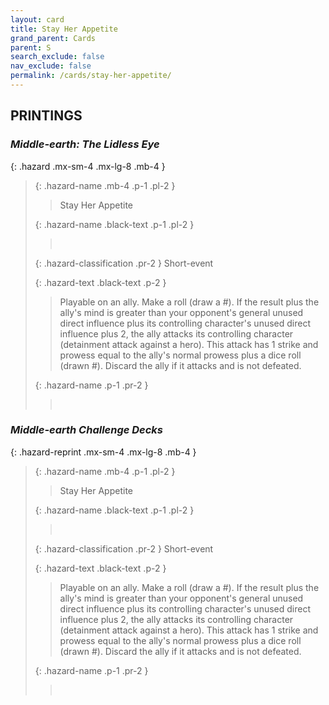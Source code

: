 ```yaml
---
layout: card
title: Stay Her Appetite
grand_parent: Cards
parent: S
search_exclude: false
nav_exclude: false
permalink: /cards/stay-her-appetite/
---
```


## PRINTINGS


### _Middle-earth: The Lidless Eye_

{: .hazard .mx-sm-4 .mx-lg-8 .mb-4 }
> {: .hazard-name .mb-4 .p-1 .pl-2 }
> > <div class="hazard-mp"></div>
> > <div class="card-name">Stay Her Appetite</div>
>
> {: .hazard-name .black-text .p-1 .pl-2 }
> > &nbsp;
>
> {: .hazard-classification .pr-2 }
> Short-event
>
> {: .hazard-text .black-text .p-2 }
> > Playable on an ally. Make a roll (draw a #). If the result plus the ally's mind is greater than your opponent's general unused direct influence plus its controlling character's unused direct influence plus 2, the ally attacks its controlling character (detainment attack against a hero). This attack has 1 strike and prowess equal to the ally's normal prowess plus a dice roll (drawn #). Discard the ally if it attacks and is not defeated. 
>
> {: .hazard-name .p-1 .pr-2 }
> > <div class="card-shield"></div>
> > <div class="card-corruption">&nbsp;</div>

### _Middle-earth Challenge Decks_

{: .hazard-reprint .mx-sm-4 .mx-lg-8 .mb-4 }
> {: .hazard-name .mb-4 .p-1 .pl-2 }
> > <div class="hazard-mp"></div>
> > <div class="card-name">Stay Her Appetite</div>
>
> {: .hazard-name .black-text .p-1 .pl-2 }
> > &nbsp;
>
> {: .hazard-classification .pr-2 }
> Short-event
>
> {: .hazard-text .black-text .p-2 }
> > Playable on an ally. Make a roll (draw a #). If the result plus the ally's mind is greater than your opponent's general unused direct influence plus its controlling character's unused direct influence plus 2, the ally attacks its controlling character (detainment attack against a hero). This attack has 1 strike and prowess equal to the ally's normal prowess plus a dice roll (drawn #). Discard the ally if it attacks and is not defeated. 
>
> {: .hazard-name .p-1 .pr-2 }
> > <div class="card-shield"></div>
> > <div class="card-corruption-white">&nbsp;</div>
